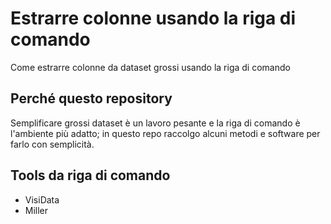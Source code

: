 # Estrarre colonne usando la riga di comando

Come estrarre colonne da dataset grossi usando la riga di comando

## Perché questo repository

Semplificare grossi dataset è un lavoro pesante e la riga di comando è l'ambiente più adatto; in questo repo raccolgo alcuni metodi e software per farlo con semplicità.

## Tools da riga di comando

- VisiData
- Miller


